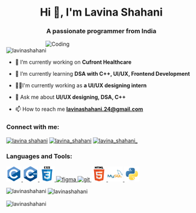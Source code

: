 <h1 align="center">Hi 👋, I'm Lavina Shahani</h1>
<h3 align="center">A passionate programmer from India</h3>
<img align="right" alt="Coding" width="400" src="https://user-images.githubusercontent.com/74038190/221352975-94759904-aa4c-4032-a8ab-b546efb9c478.gif">

<p align="left"> <img src="https://komarev.com/ghpvc/?username=lavinashahani&label=Profile%20views&color=0e75b6&style=flat" alt="lavinashahani" /> </p>

- 🔭 I’m currently working on **Cufront Healthcare**

- 🌱 I’m currently learning **DSA with C++, UI/UX, Frontend Development**

- 👩‍💼I'm currently working as **a UI/UX designing intern**

- 💬 Ask me about **UI/UX designing, DSA, C++**

- 📫 How to reach me **lavinashahani.24@gmail.com**

<h3 align="left">Connect with me:</h3>
<p align="left">
<a href="https://linkedin.com/in/lavina shahani" target="blank"><img align="center" src="https://raw.githubusercontent.com/rahuldkjain/github-profile-readme-generator/master/src/images/icons/Social/linked-in-alt.svg" alt="lavina shahani" height="30" width="40" /></a>
<a href="https://www.codechef.com/users/lavina_shahani" target="blank"><img align="center" src="https://cdn.jsdelivr.net/npm/simple-icons@3.1.0/icons/codechef.svg" alt="lavina_shahani" height="30" width="40" /></a>
<a href="https://www.leetcode.com/lavina_shahani_" target="blank"><img align="center" src="https://raw.githubusercontent.com/rahuldkjain/github-profile-readme-generator/master/src/images/icons/Social/leet-code.svg" alt="lavina_shahani_" height="30" width="40" /></a>
</p>

<h3 align="left">Languages and Tools:</h3>
<p align="left"> <a href="https://www.cprogramming.com/" target="_blank" rel="noreferrer"> <img src="https://raw.githubusercontent.com/devicons/devicon/master/icons/c/c-original.svg" alt="c" width="40" height="40"/> </a> <a href="https://www.w3schools.com/cpp/" target="_blank" rel="noreferrer"> <img src="https://raw.githubusercontent.com/devicons/devicon/master/icons/cplusplus/cplusplus-original.svg" alt="cplusplus" width="40" height="40"/> </a> <a href="https://www.w3schools.com/css/" target="_blank" rel="noreferrer"> <img src="https://raw.githubusercontent.com/devicons/devicon/master/icons/css3/css3-original-wordmark.svg" alt="css3" width="40" height="40"/> </a> <a href="https://www.figma.com/" target="_blank" rel="noreferrer"> <img src="https://www.vectorlogo.zone/logos/figma/figma-icon.svg" alt="figma" width="40" height="40"/> </a> <a href="https://git-scm.com/" target="_blank" rel="noreferrer"> <img src="https://www.vectorlogo.zone/logos/git-scm/git-scm-icon.svg" alt="git" width="40" height="40"/> </a> <a href="https://www.w3.org/html/" target="_blank" rel="noreferrer"> <img src="https://raw.githubusercontent.com/devicons/devicon/master/icons/html5/html5-original-wordmark.svg" alt="html5" width="40" height="40"/> </a> <a href="https://www.mysql.com/" target="_blank" rel="noreferrer"> <img src="https://raw.githubusercontent.com/devicons/devicon/master/icons/mysql/mysql-original-wordmark.svg" alt="mysql" width="40" height="40"/> </a> <a href="https://www.python.org" target="_blank" rel="noreferrer"> <img src="https://raw.githubusercontent.com/devicons/devicon/master/icons/python/python-original.svg" alt="python" width="40" height="40"/> </a> </p>

<p><img align="left" src="https://github-readme-stats.vercel.app/api/top-langs?username=lavinashahani&show_icons=true&locale=en&layout=compact" alt="lavinashahani" /></p>

<p>&nbsp;<img align="center" src="https://github-readme-stats.vercel.app/api?username=lavinashahani&show_icons=true&locale=en" alt="lavinashahani" /></p>

<p><img align="center" src="https://github-readme-streak-stats.herokuapp.com/?user=lavinashahani&" alt="lavinashahani" /></p>
